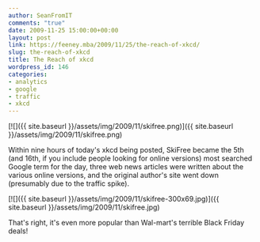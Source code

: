 ```yaml
---
author: SeanFromIT
comments: "true"
date: 2009-11-25 15:00:00+00:00
layout: post
link: https://feeney.mba/2009/11/25/the-reach-of-xkcd/
slug: the-reach-of-xkcd
title: The Reach of xkcd
wordpress_id: 146
categories:
- analytics
- google
- traffic
- xkcd
---
```


[![]({{ site.baseurl }}/assets/img/2009/11/skifree.png)]({{ site.baseurl }}/assets/img/2009/11/skifree.png)  


Within nine hours of today's xkcd being posted, SkiFree became the 5th (and 16th, if you include people looking for online versions) most searched Google term for the day, three web news articles were written about the various online versions, and the original author's site went down (presumably due to the traffic spike).  


[![]({{ site.baseurl }}/assets/img/2009/11/skifree-300x69.jpg)]({{ site.baseurl }}/assets/img/2009/11/skifree.jpg)  


  
That's right, it's even more popular than Wal-mart's terrible Black Friday deals!   

